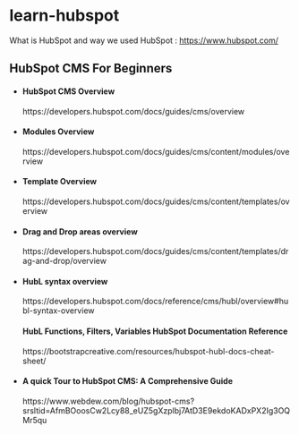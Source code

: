 # learn-hubspot

What is HubSpot and way we used HubSpot : https://www.hubspot.com/



<h2>HubSpot CMS For Beginners</h2>

<ul>
  <li>
    <h4>HubSpot CMS Overview</h4>
    <p>https://developers.hubspot.com/docs/guides/cms/overview</p>
  </li>

  <li>
    <h4>Modules Overview</h4>
    <p>https://developers.hubspot.com/docs/guides/cms/content/modules/overview</p>    
  </li>

  
  <li>
    <h4>Template Overview</h4>
    <p>https://developers.hubspot.com/docs/guides/cms/content/templates/overview</p>
  </li>

  <li>
    <h4>Drag and Drop areas overview</h4>
    <p>https://developers.hubspot.com/docs/guides/cms/content/templates/drag-and-drop/overview</p>
  </li>
  
  <li>
    <h4>HubL syntax overview</h4>
    <p>https://developers.hubspot.com/docs/reference/cms/hubl/overview#hubl-syntax-overview</p>
    <h4>HubL Functions, Filters, Variables HubSpot Documentation Reference</h4>
    https://bootstrapcreative.com/resources/hubspot-hubl-docs-cheat-sheet/
  </li>
  
  <li>
    <h4>A quick Tour to HubSpot CMS: A Comprehensive Guide</h4>
    <p>https://www.webdew.com/blog/hubspot-cms?srsltid=AfmBOoosCw2Lcy88_eUZ5gXzplbj7AtD3E9ekdoKADxPX2Ig3OQMr5qu</p>
  </li>
  
</ul>
